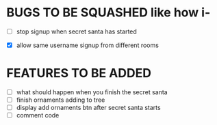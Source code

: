# BUGS TO BE SQUASHED like how i-

- [ ] stop signup when secret santa has started
- [x] allow same username signup from different rooms


# FEATURES TO BE ADDED

- [ ] what should happen when you finish the secret santa
- [ ] finish ornaments adding to tree
- [ ] display add ornaments btn after secret santa starts
- [ ] comment code
